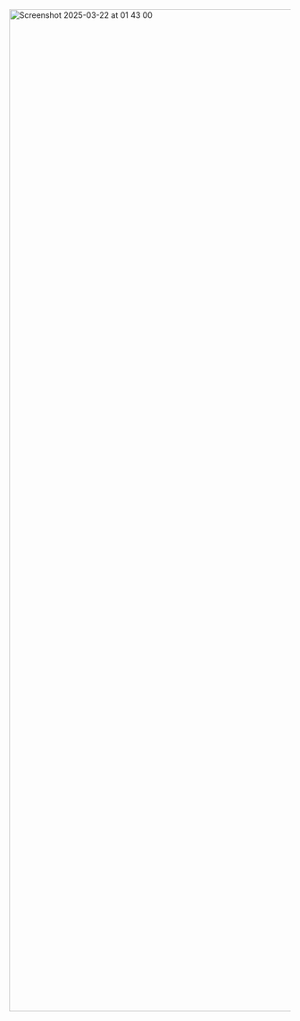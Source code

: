 <img width="1792" alt="Screenshot 2025-03-22 at 01 43 00" src="https://github.com/user-attachments/assets/2e5c7e4d-cecd-40df-8ddd-e00ea27853e2" />
